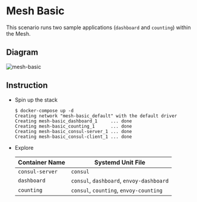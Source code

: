 # Mesh Basic

This scenario runs two sample applications (`dashboard` and `counting`) within the Mesh.

## Diagram

![mesh-basic](https://user-images.githubusercontent.com/3266468/188552351-0a54ba15-d938-409b-bfda-83ea49203461.png)


## Instruction

* Spin up the stack

    ```
    $ docker-compose up -d
    Creating network "mesh-basic_default" with the default driver
    Creating mesh-basic_dashboard_1     ... done
    Creating mesh-basic_counting_1      ... done
    Creating mesh-basic_consul-server_1 ... done
    Creating mesh-basic_consul-client_1 ... done
    ```
    
* Explore

  | Container Name | Systemd Unit File |
  |---|---|
  | `consul-server`  | `consul` |
  | `dashboard` | `consul`, `dashboard`, `envoy-dashboard` | 
  | `counting` | `consul`, `counting`, `envoy-counting` |
